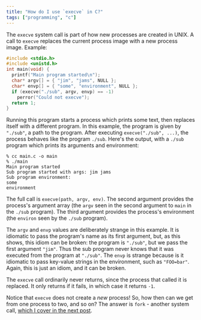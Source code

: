 ```yaml
---
title: "How do I use `execve` in C?"
tags: ["programming", "c"]
---
```


The `execve` system call is part of how new processes are created in UNIX. A call to `execve` replaces the current process image with a new process image. Example:

```c
#include <stdio.h>
#include <unistd.h>
int main(void) {
  printf("Main program started\n");
  char* argv[] = { "jim", "jams", NULL };
  char* envp[] = { "some", "environment", NULL };
  if (execve("./sub", argv, envp) == -1)
    perror("Could not execve");
  return 1;
}
```

Running this program starts a process which prints some text, then replaces itself with a different program. In this example, the program is given by `"./sub"`, a path to the program. After executing `execve("./sub", ...)`, the process behaves like the program `./sub`. Here's the output, with a `./sub` program which prints its arguments and environment:

```
% cc main.c -o main
% ./main
Main program started
Sub program started with args: jim jams
Sub program environment:
some
environment
```

The full call is `execve(path, argv, env)`. The second argument provides the process's argument array (the `argv` seen in the second argument to `main` in the `./sub` program). The third argument provides the process's environment (the `environ` seen by the `./sub` program).

The `argv` and `envp` values are deliberately strange in this example. It is idiomatic to pass the program's name as its first argument, but, as this shows, this idiom can be broken: the program is `"./sub"`, but we pass the first argument `"jim"`. Thus the sub program never knows that it was executed from the program at `"./sub"`. The `envp` is strange because is it idiomatic to pass key-value strings in the environment, such as `"FOO=bar"`. Again, this is just an idiom, and it can be broken.

The `execve` call ordinarily never returns, since the process that called it is replaced. It only returns if it fails, in which case it returns `-1`.

Notice that `execve` does not create a _new_ process! 
So, how then can we get from one process to two, and so on? 
The answer is `fork` - another system call, 
[which I cover in the next post](/2017/02/06/how-do-i-use-fork-in-c/).
